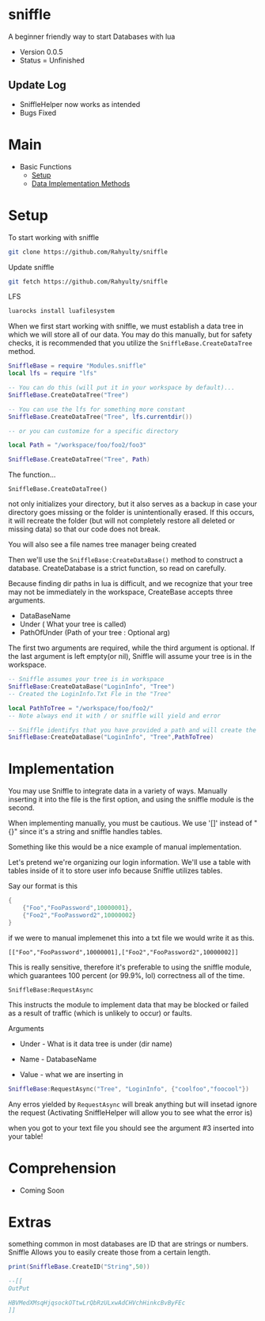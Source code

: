 # sniffle 
A beginner friendly way to start Databases with lua


- Version 0.0.5
- Status = Unfinished

## Update Log
- SniffleHelper now works as intended
- Bugs Fixed

# Main
- Basic Functions
    - [Setup](#Setup)
    - [Data Implementation Methods](#Implementation)




# **Setup**

To start working with sniffle

```bash
git clone https://github.com/Rahyulty/sniffle
```

Update sniffle

```bash
git fetch https://github.com/Rahyulty/sniffle
```

LFS

```bash
luarocks install luafilesystem
```
When we first start working with sniffle, we must establish a data tree in which we will store all of our data. You may do this manually, but for safety checks, it is recommended that you utilize the ```SniffleBase.CreateDataTree``` method.



```lua
SniffleBase = require "Modules.sniffle"
local lfs = require "lfs"

-- You can do this (will put it in your workspace by default)...
SniffleBase.CreateDataTree("Tree")

-- You can use the lfs for something more constant
SniffleBase.CreateDataTree("Tree", lfs.currentdir())

-- or you can customize for a specific directory

local Path = "/workspace/foo/foo2/foo3"

SniffleBase.CreateDataTree("Tree", Path)
```

The function...
```
SniffleBase.CreateDataTree()
```

not only initializes your directory, but it also serves as a backup in case your directory goes missing or the folder is unintentionally erased. If this occurs, it will recreate the folder (but will not completely restore all deleted or missing data) so that our code does not break.

You will also see a file names tree manager being created 

Then we'll use the ```SniffleBase:CreateDataBase()``` method to construct a database. CreateDatabase is a strict function, so read on carefully.

Because finding dir paths in lua is difficult, and we recognize that your tree may not be immediately in the workspace, CreateBase accepts three arguments.
- DataBaseName
- Under ( What your tree is called)
- PathOfUnder (Path of your tree : Optional arg)

The first two arguments are required, while the third argument is optional. If the last argument is left empty(or nil), Sniffle will assume your tree is in the workspace.

```lua
-- Sniffle assumes your tree is in workspace 
SniffleBase:CreateDataBase("LoginInfo", "Tree")
-- Created the LoginInfo.Txt Fle in the "Tree"

local PathToTree = "/workspace/foo/foo2/"
-- Note always end it with / or sniffle will yield and error

-- Sniffle identifys that you have provided a path and will create the file in the dir given
SniffleBase:CreateDataBase("LoginInfo", "Tree",PathToTree)
```

# Implementation 

You may use Sniffle to integrate data in a variety of ways. Manually inserting it into the file is the first option, and using the sniffle module is the second.


When implementing manually, you must be cautious. We use '[]' instead of "{}" since it's a string and sniffle handles tables.

Something like this would be a nice example of manual implementation.

Let's pretend we're organizing our login information. We'll use a table with tables inside of it to store user info because Sniffle utilizes tables.

Say our format is this 

```lua
{
    {"Foo","FooPassword",10000001},
    {"Foo2","FooPassword2",10000002}
}
```

if we were to manual implemenet this into a txt file we would write it as this.
```
[["Foo","FooPassword",10000001],["Foo2","FooPassword2",10000002]]
```

This is really sensitive, therefore it's preferable to using the sniffle module, which guarantees 100 percent (or 99.9%, lol) correctness all of the time.

```SniffleBase:RequestAsync```

This instructs the module to implement data that may be blocked or failed as a result of traffic (which is unlikely to occur) or faults.

Arguments
- Under - What is it data tree is under (dir name)
 
 - Name - DatabaseName 

 - Value - what we are inserting in 

 
```lua
SniffleBase:RequestAsync("Tree", "LoginInfo", {"coolfoo","foocool"})
```

Any erros yielded by ```RequestAsync``` will break anything but will insetad ignore the request (Activating SniffleHelper will allow you to see what the error is)

when you got to your text file you should see the argument #3 inserted into your table!

# Comprehension 
 - Coming Soon

# Extras

something common in most databases are ID that are strings or numbers. Sniffle Allows you to easily create those from a certain length. 

```lua
print(SniffleBase.CreateID("String",50))

--[[
OutPut 

HBVMedXMsqHjqsockOTtwLrQbRzULxwAdCHVchHinkcBvByFEc
]]
```
